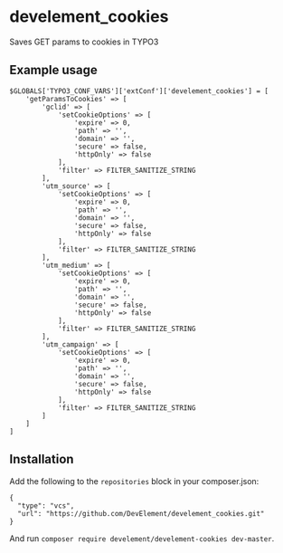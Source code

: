 # develement_cookies
Saves GET params to cookies in TYPO3

## Example usage
```
$GLOBALS['TYPO3_CONF_VARS']['extConf']['develement_cookies'] = [
    'getParamsToCookies' => [
        'gclid' => [
            'setCookieOptions' => [
                'expire' => 0,
                'path' => '',
                'domain' => '',
                'secure' => false,
                'httpOnly' => false
            ],
            'filter' => FILTER_SANITIZE_STRING
        ],
        'utm_source' => [
            'setCookieOptions' => [
                'expire' => 0,
                'path' => '',
                'domain' => '',
                'secure' => false,
                'httpOnly' => false
            ],
            'filter' => FILTER_SANITIZE_STRING
        ],
        'utm_medium' => [
            'setCookieOptions' => [
                'expire' => 0,
                'path' => '',
                'domain' => '',
                'secure' => false,
                'httpOnly' => false
            ],
            'filter' => FILTER_SANITIZE_STRING
        ],
        'utm_campaign' => [
            'setCookieOptions' => [
                'expire' => 0,
                'path' => '',
                'domain' => '',
                'secure' => false,
                'httpOnly' => false
            ],
            'filter' => FILTER_SANITIZE_STRING
        ]
    ]
]
```

## Installation
Add the following to the ``repositories`` block in your composer.json:
```
{
  "type": "vcs",
  "url": "https://github.com/DevElement/develement_cookies.git"
}
```    

And run ``composer require develement/develement-cookies dev-master``.

